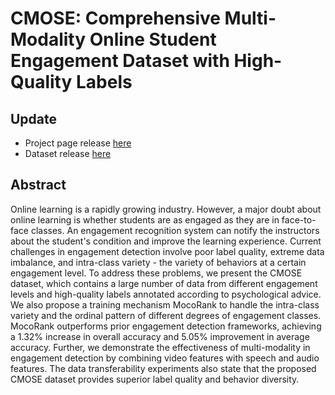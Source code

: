 # CMOSE: Comprehensive Multi-Modality Online Student Engagement Dataset with High-Quality Labels

## Update 
- Project page release [here](https://jasonwuchi.github.io/otr_project_page/project.html)
- Dataset release [here](https://huggingface.co/datasets/cwuau/CMOSE)

## Abstract
Online learning is a rapidly growing industry. However, a major doubt about online learning is whether students are as engaged as they are in face-to-face classes. An engagement recognition system can notify the instructors about the student's condition and improve the learning experience. Current challenges in engagement detection involve poor label quality, extreme data imbalance, and intra-class variety - the variety of behaviors at a certain engagement level. To address these problems, we present the CMOSE dataset, which contains a large number of data from different engagement levels and high-quality labels annotated according to psychological advice. We also propose a training mechanism MocoRank to handle the intra-class variety and the ordinal pattern of different degrees of engagement classes. MocoRank outperforms prior engagement detection frameworks, achieving a 1.32% increase in overall accuracy and 5.05% improvement in average accuracy. Further, we demonstrate the effectiveness of multi-modality in engagement detection by combining video features with speech and audio features. The data transferability experiments also state that the proposed CMOSE dataset provides superior label quality and behavior diversity.
